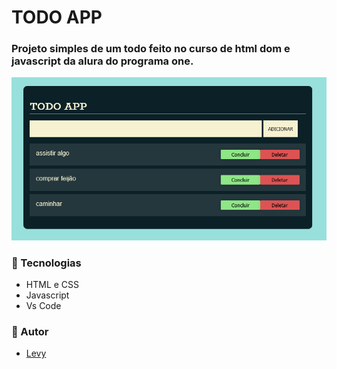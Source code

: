 # TODO APP

### Projeto simples de um todo feito no curso de html dom e javascript da alura do programa one.

![todo](./assets/github/todo.png)

### 🚀 Tecnologias

 - HTML e CSS
 - Javascript 
 - Vs Code

 ### 📝 Autor

 - [Levy](https://www.linkedin.com/in/levy-matias/)